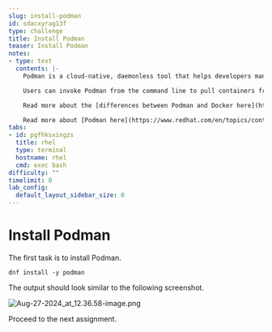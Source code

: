 ```yaml
---
slug: install-podman
id: sdacxyrag13f
type: challenge
title: Install Podman
teaser: Install Podman
notes:
- type: text
  contents: |-
    Podman is a cloud-native, daemonless tool that helps developers manage their Linux containers. Podman stands out from other container engines because it’s daemonless, meaning it doesn't rely on a process with root privileges to run containers.

    Users can invoke Podman from the command line to pull containers from a repository and run them. Podman calls the configured container runtime to create the running container. But without a dedicated daemon, Podman uses systemd—a system and service manager for Linux operating systems—to make updates and keep containers running in the background. By integrating systemd and Podman, you can generate control units for your containers and run them with systemd automatically enabled.

    Read more about the [differences between Podman and Docker here](https://developers.redhat.com/articles/2023/08/03/3-advantages-docker-podman#).

    Read more about [Podman here](https://www.redhat.com/en/topics/containers/what-is-podman#overview).
tabs:
- id: pgfhksxingzs
  title: rhel
  type: terminal
  hostname: rhel
  cmd: exec bash
difficulty: ""
timelimit: 0
lab_config:
  default_layout_sidebar_size: 0
---
```

Install Podman
===
The first task is to install Podman.

```bash,run
dnf install -y podman
```
The output should look similar to the following screenshot.

![Aug-27-2024_at_12.36.58-image.png](https://play.instruqt.com/assets/tracks/olghe3gyqvaq/6dd26b2848db9f236013412bcd012350/assets/Aug-27-2024_at_12.36.58-image.png)

Proceed to the next assignment.
